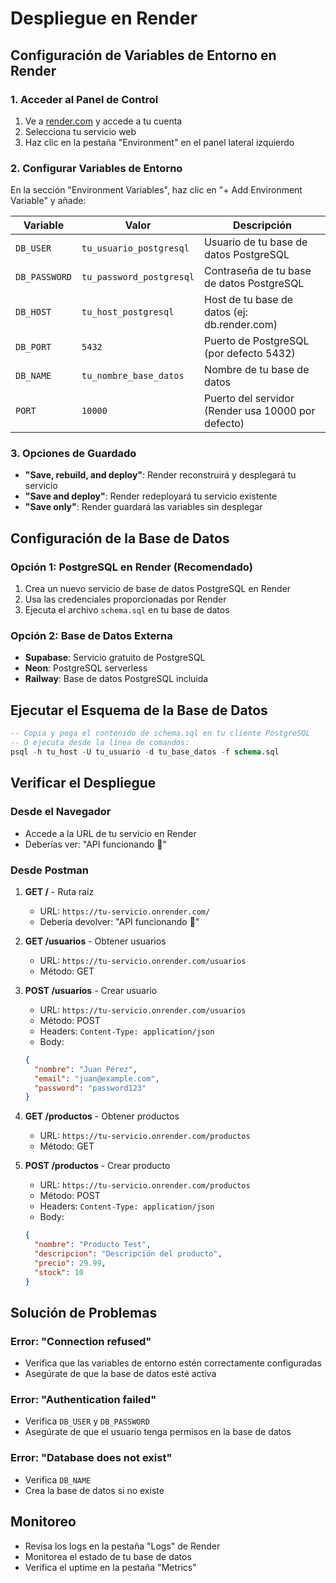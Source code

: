 # Despliegue en Render

## Configuración de Variables de Entorno en Render

### 1. Acceder al Panel de Control
1. Ve a [render.com](https://render.com) y accede a tu cuenta
2. Selecciona tu servicio web
3. Haz clic en la pestaña "Environment" en el panel lateral izquierdo

### 2. Configurar Variables de Entorno
En la sección "Environment Variables", haz clic en "+ Add Environment Variable" y añade:

| Variable | Valor | Descripción |
|----------|-------|-------------|
| `DB_USER` | `tu_usuario_postgresql` | Usuario de tu base de datos PostgreSQL |
| `DB_PASSWORD` | `tu_password_postgresql` | Contraseña de tu base de datos PostgreSQL |
| `DB_HOST` | `tu_host_postgresql` | Host de tu base de datos (ej: db.render.com) |
| `DB_PORT` | `5432` | Puerto de PostgreSQL (por defecto 5432) |
| `DB_NAME` | `tu_nombre_base_datos` | Nombre de tu base de datos |
| `PORT` | `10000` | Puerto del servidor (Render usa 10000 por defecto) |

### 3. Opciones de Guardado
- **"Save, rebuild, and deploy"**: Render reconstruirá y desplegará tu servicio
- **"Save and deploy"**: Render redeployará tu servicio existente
- **"Save only"**: Render guardará las variables sin desplegar

## Configuración de la Base de Datos

### Opción 1: PostgreSQL en Render (Recomendado)
1. Crea un nuevo servicio de base de datos PostgreSQL en Render
2. Usa las credenciales proporcionadas por Render
3. Ejecuta el archivo `schema.sql` en tu base de datos

### Opción 2: Base de Datos Externa
- **Supabase**: Servicio gratuito de PostgreSQL
- **Neon**: PostgreSQL serverless
- **Railway**: Base de datos PostgreSQL incluida

## Ejecutar el Esquema de la Base de Datos

```sql
-- Copia y pega el contenido de schema.sql en tu cliente PostgreSQL
-- O ejecuta desde la línea de comandos:
psql -h tu_host -U tu_usuario -d tu_base_datos -f schema.sql
```

## Verificar el Despliegue

### Desde el Navegador
- Accede a la URL de tu servicio en Render
- Deberías ver: "API funcionando 🚀"

### Desde Postman
1. **GET /** - Ruta raíz
   - URL: `https://tu-servicio.onrender.com/`
   - Debería devolver: "API funcionando 🚀"

2. **GET /usuarios** - Obtener usuarios
   - URL: `https://tu-servicio.onrender.com/usuarios`
   - Método: GET

3. **POST /usuarios** - Crear usuario
   - URL: `https://tu-servicio.onrender.com/usuarios`
   - Método: POST
   - Headers: `Content-Type: application/json`
   - Body:
   ```json
   {
     "nombre": "Juan Pérez",
     "email": "juan@example.com",
     "password": "password123"
   }
   ```

4. **GET /productos** - Obtener productos
   - URL: `https://tu-servicio.onrender.com/productos`
   - Método: GET

5. **POST /productos** - Crear producto
   - URL: `https://tu-servicio.onrender.com/productos`
   - Método: POST
   - Headers: `Content-Type: application/json`
   - Body:
   ```json
   {
     "nombre": "Producto Test",
     "descripcion": "Descripción del producto",
     "precio": 29.99,
     "stock": 10
   }
   ```

## Solución de Problemas

### Error: "Connection refused"
- Verifica que las variables de entorno estén correctamente configuradas
- Asegúrate de que la base de datos esté activa

### Error: "Authentication failed"
- Verifica `DB_USER` y `DB_PASSWORD`
- Asegúrate de que el usuario tenga permisos en la base de datos

### Error: "Database does not exist"
- Verifica `DB_NAME`
- Crea la base de datos si no existe

## Monitoreo
- Revisa los logs en la pestaña "Logs" de Render
- Monitorea el estado de tu base de datos
- Verifica el uptime en la pestaña "Metrics"
